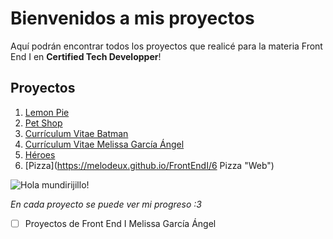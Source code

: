 ﻿# Bienvenidos a mis proyectos

Aquí podrán encontrar todos los proyectos que realicé para la materia Front End I en **Certified Tech Developper**!


## Proyectos

 1. [Lemon Pie](https://melodeux.github.io/FrontEndI/1LemonPie/ "Web") 
 2. [Pet Shop](https://melodeux.github.io/FrontEndI/2CurriculumBruceWayne "Web")
 3. [Currículum Vitae Batman](https://melodeux.github.io/FrontEndI/3PetShop "Web")
 4. [Currículum Vitae Melissa García Ángel](https://melodeux.github.io/FrontEndI/4MiCurriculum "Web")
 5. [Héroes](https://melodeux.github.io/FrontEndI/5Heroes "Web")
 6. [Pizza](https://melodeux.github.io/FrontEndI/6 Pizza "Web")


![Hola mundirijillo!](https://static.wixstatic.com/media/5fa17a_15ac4cbf640e435087b32ceeeb8a6857~mv2.gif)

*En cada proyecto se puede ver mi progreso :3*

>  

- [ ] Proyectos de Front End I Melissa García Ángel
